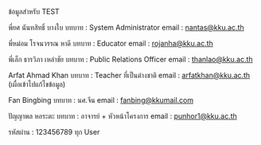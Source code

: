 ข้อมูลสำหรับ TEST

พี่ยศ นันทสิทธิ์ บางใบ
บทบาท : System Administrator
email : nantas@kku.ac.th

พี่หม่อม โรจนวรรณ หาดี
บทบาท : Educator
email : rojanha@kku.ac.th

พี่เล็ก ธารวิภา เหล่าชัย
บทบาท : Public Relations Officer
email : thanlao@kku.ac.th

Arfat Ahmad Khan
บทบาท : Teacher ที่เป็นต่างชาติ
email : arfatkhan@kku.ac.th (เผื่อเข้าไปแก้ไขข้อมูล)

Fan Bingbing
บทบาท : นศ.จีน
email : fanbing@kkumail.com

ปัญญาพล หอระตะ
บทบาท : อาจารย์ + หัวหน้าโครงการ
email : punhor1@kku.ac.th

รหัสผ่าน : 123456789 ทุก User